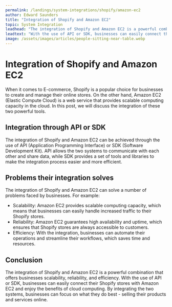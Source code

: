 ```yaml
---
permalink: /landings/system-integrations/shopify/amazon-ec2
author: Edward Saunders
title: "Integration of Shopify and Amazon EC2"
topic: System Integration
leadhead: "The integration of Shopify and Amazon EC2 is a powerful combination that offers businesses scalability, reliability, and efficiency"
leadtext: "With the use of API or SDK, businesses can easily connect their Shopify stores with Amazon EC2 and enjoy the benefits of cloud computing. By integrating the two systems, businesses can focus on what they do best - selling their products and services online."
image: /assets/images/articles/people-sitting-near-table.webp
---
```

<div class="arttext">  <h1>Integration of Shopify and Amazon EC2</h1>
  
  <p>When it comes to E-commerce, Shopify is a popular choice for businesses to create and manage their online stores. On the other hand, Amazon EC2 (Elastic Compute Cloud) is a web service that provides scalable computing capacity in the cloud. In this post, we will discuss the integration of these two powerful tools.</p>

  <h2>Integration through API or SDK</h2>
  
  <p>The integration of Shopify and Amazon EC2 can be achieved through the use of API (Application Programming Interface) or SDK (Software Development Kit). API allows the two systems to communicate with each other and share data, while SDK provides a set of tools and libraries to make the integration process easier and more efficient.</p>

  <h2>Problems their integration solves</h2>
  
  <p>The integration of Shopify and Amazon EC2 can solve a number of problems faced by businesses. For example:</p>
  <ul>
    <li>Scalability: Amazon EC2 provides scalable computing capacity, which means that businesses can easily handle increased traffic to their Shopify stores.</li>
    <li>Reliability: Amazon EC2 guarantees high availability and uptime, which ensures that Shopify stores are always accessible to customers.</li>
    <li>Efficiency: With the integration, businesses can automate their operations and streamline their workflows, which saves time and resources.</li>
  </ul>

  <h2>Conclusion</h2>
  
  <p>The integration of Shopify and Amazon EC2 is a powerful combination that offers businesses scalability, reliability, and efficiency. With the use of API or SDK, businesses can easily connect their Shopify stores with Amazon EC2 and enjoy the benefits of cloud computing. By integrating the two systems, businesses can focus on what they do best - selling their products and services online.</p>
  
</div>